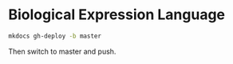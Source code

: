# Biological Expression Language

```sh
mkdocs gh-deploy -b master
```

Then switch to master and push.
